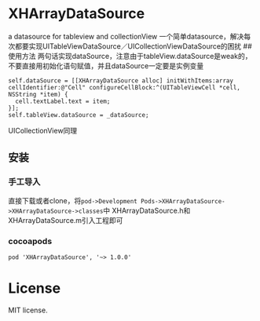 # XHArrayDataSource
a datasource for tableview and collectionView
一个简单datasource，解决每次都要实现UITableViewDataSource／UICollectionViewDataSource的困扰
##使用方法
两句话实现dataSource，注意由于tableView.dataSource是weak的，不要直接用初始化语句赋值，并且dataSource一定要是实例变量

```
self.dataSource = [[XHArrayDataSource alloc] initWithItems:array cellIdentifier:@"Cell" configureCellBlock:^(UITableViewCell *cell, NSString *item) {
  cell.textLabel.text = item;
}];
self.tableView.dataSource = _dataSource;
```

UICollectionView同理

## 安装
### 手工导入
直接下载或者clone，将```pod->Development Pods->XHArrayDataSource->XHArrayDataSource->classes```中
XHArrayDataSource.h和XHArrayDataSource.m引入工程即可

### cocoapods
```pod 'XHArrayDataSource', '~> 1.0.0'```

# License
MIT license.
